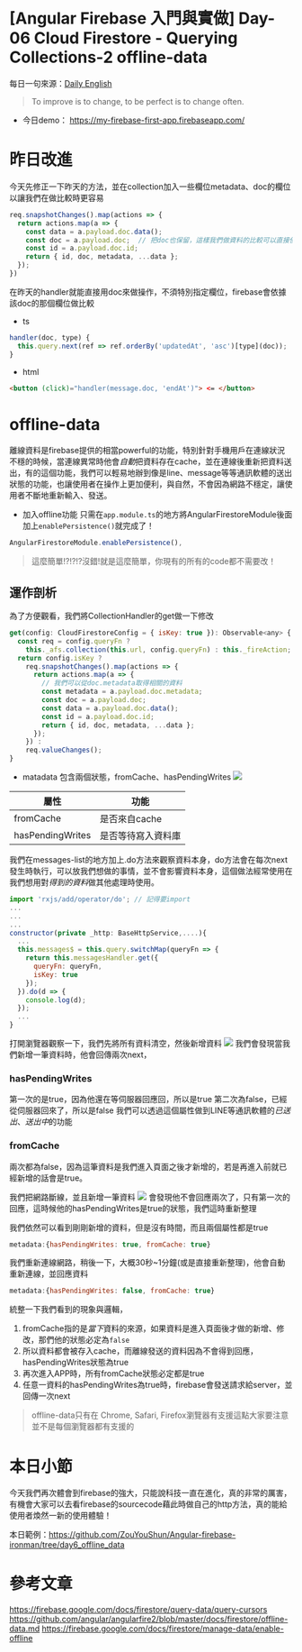 # [Angular Firebase 入門與實做] Day-06 Cloud Firestore - Querying Collections-2 offline-data

每日一句來源：[Daily English](https://play.google.com/store/apps/details?id=net.eocbox.dailysentence)

> To improve is to change, to be perfect is to change often.

* 今日demo： https://my-firebase-first-app.firebaseapp.com/

# 昨日改進

今天先修正一下昨天的方法，並在collection加入一些欄位metadata、doc的欄位以讓我們在做比較時更容易

```js
req.snapshotChanges().map(actions => {
  return actions.map(a => {
    const data = a.payload.doc.data();
    const doc = a.payload.doc;  // 把doc也保留，這樣我們做資料的比較可以直接使用
    const id = a.payload.doc.id;
    return { id, doc, metadata, ...data };
  });
}) 
```
在昨天的handler就能直接用doc來做操作，不須特別指定欄位，firebase會依據該doc的那個欄位做比較
* ts
```js
handler(doc, type) {
  this.query.next(ref => ref.orderBy('updatedAt', 'asc')[type](doc));
}
```
* html
```html
<button (click)="handler(message.doc, 'endAt')"> <= </button>
```

# offline-data
離線資料是firebase提供的相當powerful的功能，特別針對手機用戶在連線狀況不穩的時候，當連線異常時他會*自動*把資料存在cache，並在連線後重新把資料送出，有的這個功能，我們可以輕易地辦到像是line、message等等通訊軟體的送出狀態的功能，也讓使用者在操作上更加便利，與自然，不會因為網路不穩定，讓使用者不斷地重新輸入、發送。

* 加入offline功能
只需在`app.module.ts`的地方將AngularFirestoreModule後面加上`enablePersistence()`就完成了！
```js
AngularFirestoreModule.enablePersistence(),
```
> 這麼簡單!?!?!?沒錯!就是這麼簡單，你現有的所有的code都不需要改！

## 運作剖析

為了方便觀看，我們將CollectionHandler的get做一下修改
```js
get(config: CloudFirestoreConfig = { isKey: true }): Observable<any> {
  const req = config.queryFn ?
    this._afs.collection(this.url, config.queryFn) : this._fireAction;
  return config.isKey ?
    req.snapshotChanges().map(actions => {
      return actions.map(a => {
        // 我們可以從doc.metadata取得相關的資料
        const metadata = a.payload.doc.metadata;  
        const doc = a.payload.doc; 
        const data = a.payload.doc.data();
        const id = a.payload.doc.id;
        return { id, doc, metadata, ...data };
      });
    }) :
    req.valueChanges();
}
```
* matadata 包含兩個狀態，fromCache、hasPendingWrites
![](https://res.cloudinary.com/dw7ecdxlp/image/upload/fromcache_matadata_xrzc0o.jpg)

| 屬性 | 功能 |
| ---| --|
|fromCache|是否來自cache|
|hasPendingWrites|是否等待寫入資料庫|

我們在messages-list的地方加上.do方法來觀察資料本身，do方法會在每次next發生時執行，可以放我們想做的事情，並不會影響資料本身，這個做法經常使用在我們想用對*得到的資料*做其他處理時使用。
```js
import 'rxjs/add/operator/do'; // 記得要import
...
...
...
constructor(private _http: BaseHttpService,....){
  ...
  this.messages$ = this.query.switchMap(queryFn => {
    return this.messagesHandler.get({
      queryFn: queryFn,
      isKey: true
    });
  }).do(d => {
    console.log(d);
  });
  ...
}
```

打開瀏覽器觀察一下，我們先將所有資料清空，然後新增資料
![](https://res.cloudinary.com/dw7ecdxlp/image/upload/fromcache_cynuhc.jpg)
我們會發現當我們新增一筆資料時，他會回傳兩次next，
### hasPendingWrites
第一次的是true，因為他還在等伺服器回應回，所以是true
第二次為false，已經從伺服器回來了，所以是false
我們可以透過這個屬性做到LINE等通訊軟體的*已送出*、*送出中*的功能
### fromCache
兩次都為false，因為這筆資料是我們進入頁面之後才新增的，若是再進入前就已經新增的話會是true。

我們把網路斷線，並且新增一筆資料
![](https://res.cloudinary.com/dw7ecdxlp/image/upload/fromca0_jd5xzf.jpg)
會發現他不會回應兩次了，只有第一次的回應，這時候他的hasPendingWrites是true的狀態，我們這時重新整理

我們依然可以看到剛剛新增的資料，但是沒有時間，而且兩個屬性都是true
```js
metadata:{hasPendingWrites: true, fromCache: true}
```
我們重新連線網路，稍後一下，大概30秒~1分鐘(或是直接重新整理)，他會自動重新連線，並回應資料
```js
metadata:{hasPendingWrites: false, fromCache: true}
```
統整一下我們看到的現象與邏輯，
1. fromCache指的是*當下*資料的來源，如果資料是進入頁面後才做的新增、修改，那們他的狀態必定為`false`
2. 所以資料都會被存入cache，而離線發送的資料因為不會得到回應，hasPendingWrites狀態為true
4. 再次進入APP時，所有fromCache狀態必定都是true
3. 任意一資料的hasPendingWrites為true時，firebase會發送請求給server，並回傳一次next

> offline-data只有在 Chrome, Safari, Firefox瀏覽器有支援這點大家要注意並不是每個瀏覽器都有支援的

# 本日小節
今天我們再次體會到firebase的強大，只能說科技一直在進化，真的非常的厲害，有機會大家可以去看firebase的sourcecode藉此時做自己的http方法，真的能給使用者煥然一新的使用體驗！

本日範例：https://github.com/ZouYouShun/Angular-firebase-ironman/tree/day6_offline_data


# 參考文章
https://firebase.google.com/docs/firestore/query-data/query-cursors
https://github.com/angular/angularfire2/blob/master/docs/firestore/offline-data.md
https://firebase.google.com/docs/firestore/manage-data/enable-offline
